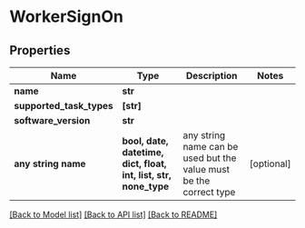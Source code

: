 # WorkerSignOn


## Properties
Name | Type | Description | Notes
------------ | ------------- | ------------- | -------------
**name** | **str** |  | 
**supported_task_types** | **[str]** |  | 
**software_version** | **str** |  | 
**any string name** | **bool, date, datetime, dict, float, int, list, str, none_type** | any string name can be used but the value must be the correct type | [optional]

[[Back to Model list]](../README.md#documentation-for-models) [[Back to API list]](../README.md#documentation-for-api-endpoints) [[Back to README]](../README.md)


